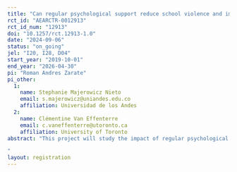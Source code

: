 ```yaml
---
title: "Can regular psychological support reduce school violence and improve students' outcomes?"
rct_id: "AEARCTR-0012913"
rct_id_num: "12913"
doi: "10.1257/rct.12913-1.0"
date: "2024-09-06"
status: "on_going"
jel: "I20, I28, D04"
start_year: "2019-10-01"
end_year: "2026-04-30"
pi: "Roman Andres Zarate"
pi_other:
  1:
    name: Stephanie Majerowicz Nieto
    email: s.majerowicz@uniandes.edu.co
    affiliation: Universidad de los Andes
  2:
    name: Clémentine Van Effenterre
    email: c.vaneffenterre@utoronto.ca
    affiliation: University of Toronto
abstract: "This project will study the impact of regular psychological support on students' outcomes in Peru. The government implemented a program that randomly provided 500 out of 1,000 large schools with high reports of school violence the resources to hire a full-time psychologist to improve school climate and reduce school violence. The government equips the psychologist with specific guidelines to design strategies to reduce and prevent school violence while providing socio-emotional support to all community members, including students, teachers, and staff. We will use administrative and survey data to estimate the effects of access to a full-time psychologist on school climate, violence reports, students' social networks, learning, and non-cognitive skills. Other outcomes include teachers' pedagogical practices, school retention, dropout, and college enrollment. We will also conduct focus groups with the psychologists to gain further insights into the expected impacts of the program and the mechanisms driving the main effects.
"
layout: registration
---
```


